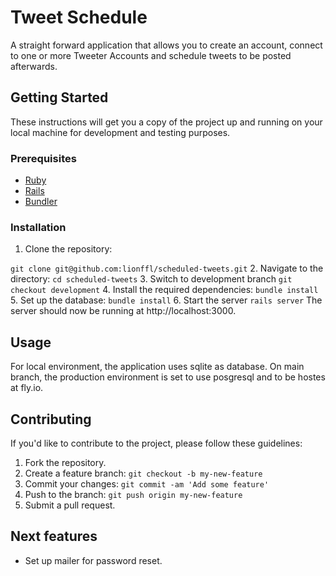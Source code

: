 # Tweet Schedule

A straight forward application that allows you to create an account, connect to one or more Tweeter Accounts and schedule tweets to be posted afterwards.

## Getting Started

These instructions will get you a copy of the project up and running on your local machine for development and testing purposes.

### Prerequisites

- [Ruby](https://www.ruby-lang.org/en/downloads/)
- [Rails](https://rubyonrails.org/)
- [Bundler](https://bundler.io/)

### Installation

1. Clone the repository:

`
git clone git@github.com:lionffl/scheduled-tweets.git
`
2. Navigate to the directory:
`
cd scheduled-tweets
`
3. Switch to development branch
`
git checkout development
`
4. Install the required dependencies:
`
bundle install
`
5. Set up the database:
`
bundle install
`
6. Start the server
`
rails server
`
The server should now be running at http://localhost:3000.

## Usage

For local environment, the application uses sqlite as database. On main branch, the production environment is set to use posgresql and to be hostes at fly.io.

## Contributing

If you'd like to contribute to the project, please follow these guidelines:

1. Fork the repository.
2. Create a feature branch: `git checkout -b my-new-feature`
3. Commit your changes: `git commit -am 'Add some feature'`
4. Push to the branch: `git push origin my-new-feature`
5. Submit a pull request.

## Next features

* Set up mailer for password reset.
